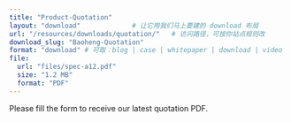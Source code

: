 ```yaml
---
title: "Product-Quotation"
layout: "download"             # 让它用我们马上要建的 download 布局
url: "/resources/downloads/quotation/"   # 访问路径，可按你站点规则改
download_slug: "Baoheng-Quotation"
format: "download" # 可取：blog | case | whitepaper | download | video | faq
file:
  url: "files/spec-a12.pdf"
  size: "1.2 MB"
  format: "PDF"
---
```


Please fill the form to receive our latest quotation PDF.
